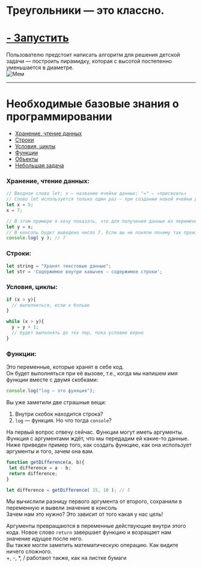 # Треугольники — это классно.
# [- Запустить](https://zoodogood.github.io/piramide/)  
  

Пользователю предстоит написать алгоритм для решения детской задачи — построить пирамидку, которая с высотой постепенно уменьшается в диаметре.  
![Мем](https://media.discordapp.net/attachments/770349221634244639/897401681778733096/unknown.png)

***

# Необходимые базовые знания о программировании
+ [Хранение, чтение данных]()
+ [Строки]()
+ [Условия, циклы]()
+ [Функции](https://github.com/zoodogood/piramide/blob/main/README.md#%D1%84%D1%83%D0%BD%D0%BA%D1%86%D0%B8%D0%B8)
+ [Объекты]()
+ [Небольшая задача]()
  
### Хранение, чтение данных:  
```js
// Вводное слово let; x — название ячейки данных; "=" — «присвоить»
// Слово let используется только один раз — при создании новой ячейки данных, правильнее говоря, переменной
let x = 5;
x = 7;

// В этом примере я хочу показать, что для получения данных из переменной достаточно указать её имя
let y = x;
// В консоль будет выведено число 7. Если вы не поняли почему так произошло, обратите внимание на последовательность действий
console.log( y ); // 7

```
  
### Строки:
```js
let string = "Хранят текстовые данные";
let str = 'Содержимое внутри кавычек — содержимое строки';

```
  
  
### Условия, циклы:
```js
if (x > y){
  // выполниться, если x больше
}

while (x > y){
  y = y + 1;
  // будет выполнять до тех пор, пока условие верно
}
```

  

### Функции:  
Это переменные, которые хранят в себе код.  
Он будет выполняться при её вызове, т.е., когда мы напишем имя функции вместе с двумя скобками:  
```js
console.log("log — это функция");
```
Вы уже заметили две страшные вещи:  
1. Внутри скобок находится строка?  
2. `log` — функция. Но что тогда `console`?

На первый вопрос отвечу сейчас. Функции могут иметь аргументы. Функция с аргументами ждёт, что мы передадим ей какие-то данные.  
Ниже приведен пример того, как создать функцию, как она использует аргументы и того, зачем она вам.  
```js
function getDifference(a, b){
 let difference = a - b;
 return difference;
}

let difference = getDifference( 15, 10 ); // 5
```
Мы вычислили разницу первого аргумента от второго, сохранили в переменную и вывели значение в консоль  
Зачем нам это нужно? Это зависит от того какая у нас цель!  

Аргументы превращаются в переменные действующие внутри этого кода.
Новое слово `return` завершает функцию и возращает нам значение идущее после него.  
Вы также могли заметить математическую операцию. Как видите ничего сложного.  
+, -, *, / работают также, как на листке бумаги
